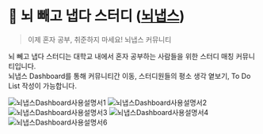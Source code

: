 # 🐰 뇌 빼고 냅다 스터디 ([뇌냅스](https://jithoon.github.io/))
> 이제 혼자 공부, 취준하지 마세요! 뇌냅스 커뮤니티  <br />
<p>뇌 뻬고 냅다 스터디는 대학교 내에서 혼자 공부하는 사람들을 위한 스터디 매칭 커뮤니티입니다.<br /> 뇌냅스 Dashboard를 통해 커뮤니티간 이동, 스터디원들의 평소 생각 옅보기, To Do List 작성이 가능합니다.</p>


![뇌냅스Dashboard사용설명서1](https://github.com/JitHoon/JitHoon.github.io/assets/101972330/5039d8ed-cea4-4277-b09f-e2d5c1fe5526)
![뇌냅스Dashboard사용설명서2](https://github.com/JitHoon/JitHoon.github.io/assets/101972330/4465f3b2-6521-431e-b5c7-2a88ebdf3c67)
![뇌냅스Dashboard사용설명서3](https://github.com/JitHoon/JitHoon.github.io/assets/101972330/737f2c51-5932-4e99-82b2-95801d2e4185)
![뇌냅스Dashboard사용설명서4](https://github.com/JitHoon/JitHoon.github.io/assets/101972330/89788c5c-f6ee-41a5-87df-06c74c6c3460)
![뇌냅스Dashboard사용설명서6](https://github.com/JitHoon/JitHoon.github.io/assets/101972330/31e1ecf0-1009-4089-8105-0e8b4f78dcd2)
